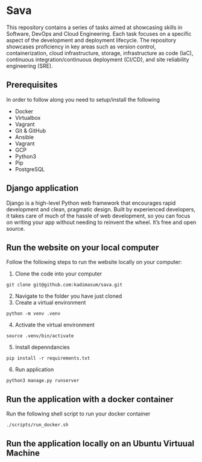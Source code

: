 # Sava

This repository contains a series of tasks aimed at showcasing skills in Software, DevOps and Cloud Engineering. Each task focuses on a specific aspect of the development and deployment lifecycle. The repository showcases proficiency in key areas such as version control, containerization, cloud infrastructure, storage, infrastructure as code (IaC), continuous integration/continuous deployment (CI/CD), and site reliability engineering (SRE).

## Prerequisites

In order to follow along you need to setup/install the following

- Docker
- Virtualbox
- Vagrant
- Git & GitHub
- Ansible
- Vagrant
- GCP
- Python3
- Pip
- PostgreSQL


## Django application

Django is a high-level Python web framework that encourages rapid development and clean, pragmatic design. Built by experienced developers, it takes care of much of the hassle of web development, so you can focus on writing your app without needing to reinvent the wheel. It’s free and open source.

## Run the website on your local computer

Follow the following steps to run the website locally on your computer:

1. Clone the code into your computer

```
git clone git@github.com:kadimasum/sava.git
```

2. Navigate to the folder you have just cloned
3. Create a virtual environment

```
python -m venv .venv
```

4. Activate the virtual environment

```
source .venv/bin/activate
```

5. Install depenndancies

```
pip install -r requirements.txt
```

6. Run application

```
python3 manage.py runserver
```

## Run the application with a docker container

Run the following shell script to run your docker container

```
./scripts/run_docker.sh
```

## Run the application locally on an Ubuntu Virtuual Machine
